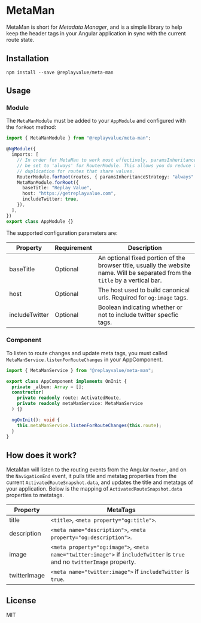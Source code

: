 # MetaMan

MetaMan is short for _Metadata Manager_, and is a simple library to help keep the header tags in your Angular application in sync with the current route state.

## Installation

```
npm install --save @replayvalue/meta-man
```

## Usage

### Module

The `MetaManModule` must be added to your `AppModule` and configured with the `forRoot` method:

```typescript
import { MetaManModule } from "@replayvalue/meta-man";

@NgModule({
  imports: [
    // In order for MetaMan to work most effectively, paramsInheritance strategy can
    // be set to 'always' for RouterModule. This allows you do reduce title and description
    // duplication for routes that share values.
    RouterModule.forRoot(routes, { paramsInheritanceStrategy: "always" }),
    MetaManModule.forRoot({
      baseTitle: "Replay Value",
      host: "https://getreplayvalue.com",
      includeTwitter: true,
    }),
  ],
})
export class AppModule {}
```

The supported configuration parameters are:

| Property       | Requirement | Description                                                                                                                     |
| -------------- | ----------- | ------------------------------------------------------------------------------------------------------------------------------- |
| baseTitle      | Optional    | An optional fixed portion of the browser title, usually the website name. Will be separated from the `title` by a vertical bar. |
| host           | Optional    | The host used to build canonical urls. Required for `og:image` tags.                                                            |
| includeTwitter | Optional    | Boolean indicating whether or not to include twitter specfic tags.                                                              |

### Component

To listen to route changes and update meta tags, you must called `MetaManService.listenForRouteChanges` in your AppComponent.

```typescript
import { MetaManService } from "@replayvalue/meta-man";

export class AppComponent implements OnInit {
  private _album: Array = [];
  constructor(
    private readonly route: ActivatedRoute,
    private readonly metaManService: MetaManService
  ) {}

  ngOnInit(): void {
    this.metaManService.listenForRouteChanges(this.route);
  }
}
```

## How does it work?

MetaMan will listen to the routing events from the Angular `Router`, and on the `NavigationEnd` event, it
pulls title and metatag properties from the current `ActivatedRouteSnapshot.data`, and updates the title
and metatags of your application. Below is the mapping of `ActivatedRouteSnapshot.data` properties to metatags.

| Property     | MetaTags                                                                                                                  |
| ------------ | ------------------------------------------------------------------------------------------------------------------------- |
| title        | `<title>`, `<meta property="og:title">`.                                                                                  |
| description  | `<meta name="description">`, `<meta property="og:description">`.                                                          |
| image        | `<meta property="og:image">`, `<meta name="twitter:image">` if `includeTwitter` is `true` and no `twitterImage` property. |
| twitterImage | `<meta name="twitter:image">` if `includeTwitter` is `true`.                                                              |

## License

MIT
